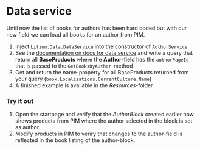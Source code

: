 # Data service

Until now the list of books for authors has been hard coded but with our new field we can load all books for an author from PIM.

1. Inject `Litium.Data.DataService` into the constructor of `AuthorService`
1. See the [documentation on docs for data service](https://docs.litium.com/documentation/architecture/data-service) and write a query that return all **BaseProducts** where the **Author**-field has the `authorPageId` that is passed to the `GetBooksByAuthor`-method
1. Get and return the name-property for all BaseProducts returned from your query (`book.Localizations.CurrentCulture.Name`)
1. A finished example is avaliable in the _Resources_-folder

### Try it out

1. Open the startpage and verify that the _AuthorBlock_ created earlier now shows products from PIM where the author selected in the block is set as author.
1. Modify products in PIM to veriry that changes to the author-field is reflected in the book listing of the author-block.